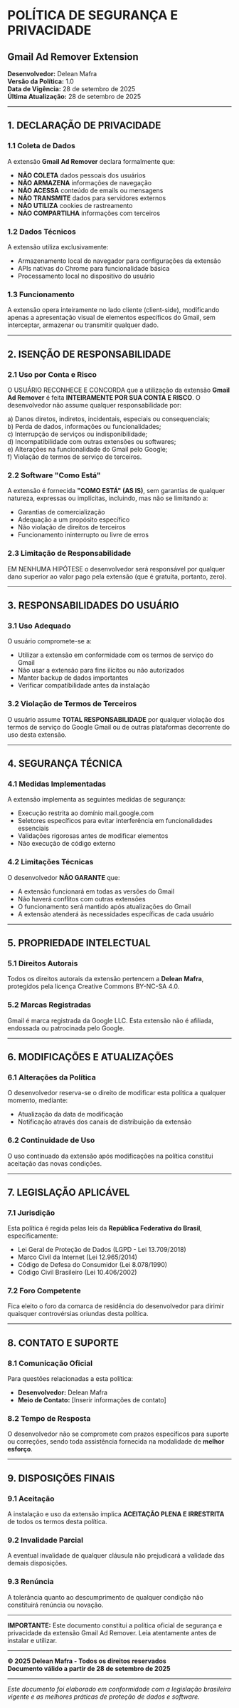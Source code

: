 # POLÍTICA DE SEGURANÇA E PRIVACIDADE

## Gmail Ad Remover Extension

**Desenvolvedor:** Delean Mafra  
**Versão da Política:** 1.0  
**Data de Vigência:** 28 de setembro de 2025  
**Última Atualização:** 28 de setembro de 2025

---

## 1. DECLARAÇÃO DE PRIVACIDADE

### 1.1 Coleta de Dados
A extensão **Gmail Ad Remover** declara formalmente que:

- **NÃO COLETA** dados pessoais dos usuários
- **NÃO ARMAZENA** informações de navegação
- **NÃO ACESSA** conteúdo de emails ou mensagens
- **NÃO TRANSMITE** dados para servidores externos
- **NÃO UTILIZA** cookies de rastreamento
- **NÃO COMPARTILHA** informações com terceiros

### 1.2 Dados Técnicos
A extensão utiliza exclusivamente:
- Armazenamento local do navegador para configurações da extensão
- APIs nativas do Chrome para funcionalidade básica
- Processamento local no dispositivo do usuário

### 1.3 Funcionamento
A extensão opera inteiramente no lado cliente (client-side), modificando apenas a apresentação visual de elementos específicos do Gmail, sem interceptar, armazenar ou transmitir qualquer dado.

---

## 2. ISENÇÃO DE RESPONSABILIDADE

### 2.1 Uso por Conta e Risco
O USUÁRIO RECONHECE E CONCORDA que a utilização da extensão **Gmail Ad Remover** é feita **INTEIRAMENTE POR SUA CONTA E RISCO**. O desenvolvedor não assume qualquer responsabilidade por:

a) Danos diretos, indiretos, incidentais, especiais ou consequenciais;  
b) Perda de dados, informações ou funcionalidades;  
c) Interrupção de serviços ou indisponibilidade;  
d) Incompatibilidade com outras extensões ou softwares;  
e) Alterações na funcionalidade do Gmail pelo Google;  
f) Violação de termos de serviço de terceiros.

### 2.2 Software "Como Está"
A extensão é fornecida **"COMO ESTÁ" (AS IS)**, sem garantias de qualquer natureza, expressas ou implícitas, incluindo, mas não se limitando a:
- Garantias de comercialização
- Adequação a um propósito específico
- Não violação de direitos de terceiros
- Funcionamento ininterrupto ou livre de erros

### 2.3 Limitação de Responsabilidade
EM NENHUMA HIPÓTESE o desenvolvedor será responsável por qualquer dano superior ao valor pago pela extensão (que é gratuita, portanto, zero).

---

## 3. RESPONSABILIDADES DO USUÁRIO

### 3.1 Uso Adequado
O usuário compromete-se a:
- Utilizar a extensão em conformidade com os termos de serviço do Gmail
- Não usar a extensão para fins ilícitos ou não autorizados
- Manter backup de dados importantes
- Verificar compatibilidade antes da instalação

### 3.2 Violação de Termos de Terceiros
O usuário assume **TOTAL RESPONSABILIDADE** por qualquer violação dos termos de serviço do Google Gmail ou de outras plataformas decorrente do uso desta extensão.

---

## 4. SEGURANÇA TÉCNICA

### 4.1 Medidas Implementadas
A extensão implementa as seguintes medidas de segurança:
- Execução restrita ao domínio mail.google.com
- Seletores específicos para evitar interferência em funcionalidades essenciais
- Validações rigorosas antes de modificar elementos
- Não execução de código externo

### 4.2 Limitações Técnicas
O desenvolvedor **NÃO GARANTE** que:
- A extensão funcionará em todas as versões do Gmail
- Não haverá conflitos com outras extensões
- O funcionamento será mantido após atualizações do Gmail
- A extensão atenderá às necessidades específicas de cada usuário

---

## 5. PROPRIEDADE INTELECTUAL

### 5.1 Direitos Autorais
Todos os direitos autorais da extensão pertencem a **Delean Mafra**, protegidos pela licença Creative Commons BY-NC-SA 4.0.

### 5.2 Marcas Registradas
Gmail é marca registrada da Google LLC. Esta extensão não é afiliada, endossada ou patrocinada pelo Google.

---

## 6. MODIFICAÇÕES E ATUALIZAÇÕES

### 6.1 Alterações da Política
O desenvolvedor reserva-se o direito de modificar esta política a qualquer momento, mediante:
- Atualização da data de modificação
- Notificação através dos canais de distribuição da extensão

### 6.2 Continuidade de Uso
O uso continuado da extensão após modificações na política constitui aceitação das novas condições.

---

## 7. LEGISLAÇÃO APLICÁVEL

### 7.1 Jurisdição
Esta política é regida pelas leis da **República Federativa do Brasil**, especificamente:
- Lei Geral de Proteção de Dados (LGPD - Lei 13.709/2018)
- Marco Civil da Internet (Lei 12.965/2014)
- Código de Defesa do Consumidor (Lei 8.078/1990)
- Código Civil Brasileiro (Lei 10.406/2002)

### 7.2 Foro Competente
Fica eleito o foro da comarca de residência do desenvolvedor para dirimir quaisquer controvérsias oriundas desta política.

---

## 8. CONTATO E SUPORTE

### 8.1 Comunicação Oficial
Para questões relacionadas a esta política:
- **Desenvolvedor:** Delean Mafra
- **Meio de Contato:** [Inserir informações de contato]

### 8.2 Tempo de Resposta
O desenvolvedor não se compromete com prazos específicos para suporte ou correções, sendo toda assistência fornecida na modalidade de **melhor esforço**.

---

## 9. DISPOSIÇÕES FINAIS

### 9.1 Aceitação
A instalação e uso da extensão implica **ACEITAÇÃO PLENA E IRRESTRITA** de todos os termos desta política.

### 9.2 Invalidade Parcial
A eventual invalidade de qualquer cláusula não prejudicará a validade das demais disposições.

### 9.3 Renúncia
A tolerância quanto ao descumprimento de qualquer condição não constituirá renúncia ou novação.

---

**IMPORTANTE:** Este documento constitui a política oficial de segurança e privacidade da extensão Gmail Ad Remover. Leia atentamente antes de instalar e utilizar.

---

**© 2025 Delean Mafra - Todos os direitos reservados**  
**Documento válido a partir de 28 de setembro de 2025**

---

*Este documento foi elaborado em conformidade com a legislação brasileira vigente e as melhores práticas de proteção de dados e software.*
